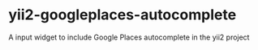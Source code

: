 # yii2-googleplaces-autocomplete
A input widget to include Google Places autocomplete in the yii2 project 
